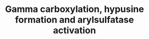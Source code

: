---
annotations:
- type: Pathway Ontology
  value: peptide and protein metabolic pathway
authors:
- ReactomeTeam
- Khanspers
- Anwesha
- Mkutmon
description: After translation, many newly formed proteins undergo further covalent
  modifications that alter their functional properties and that are essentially irreversible
  under physiological conditions in the body. These modifications include the vitamin
  K-dependent attachment of carboxyl groups to glutamate residues and the conversion
  of a lysine residue in eIF5A to hypusine, and the conversion of a histidine residue
  in EEF to diphthamide.  View original pathway at [http://www.reactome.org/PathwayBrowser/#DIAGRAM=163841
  Reactome].
last-edited: 2021-01-25
organisms:
- Homo sapiens
redirect_from:
- /index.php/Pathway:WP2762
- /instance/WP2762
schema-jsonld:
- '@context': https://schema.org/
  '@id': https://wikipathways.github.io/pathways/WP2762.html
  '@type': Dataset
  creator:
    '@type': Organization
    name: WikiPathways
  description: After translation, many newly formed proteins undergo further covalent
    modifications that alter their functional properties and that are essentially
    irreversible under physiological conditions in the body. These modifications include
    the vitamin K-dependent attachment of carboxyl groups to glutamate residues and
    the conversion of a lysine residue in eIF5A to hypusine, and the conversion of
    a histidine residue in EEF to diphthamide.  View original pathway at [http://www.reactome.org/PathwayBrowser/#DIAGRAM=163841
    Reactome].
  keywords:
  - S-FARN-Cys
  - ketoamines
  - TPST1,2
  - AdoMet
  - S-FARN-CME
  - 'OxA-ARSK '
  - 'EIF5A2 '
  - Dhp-K50-EIF5A
  - 'DPH3 '
  - 'Dhp-K50-EIF5A2 '
  - nascent EEF2
  - pro-factor X
  - '3D-PROC(33-197) '
  - '11xCbxE-3D-F10(32-179) '
  - 3-phosphate
  - 'ARSF '
  - 'PsiAm3P '
  - uncarboxylated
  - 3OHD110-F9(29-461)
  - 'ARSA(448-507) '
  - DNAJC24
  - protein C
  - 11xCbxE-GAS6(31-691)
  - Metabolism of
  - FURIN
  - NH4+
  - 'PsiAm '
  - 3xCbxE-BGLAP(52-100)
  - 1,3-diaminopropane
  - propeptide
  - 'OxA-ARSJ '
  - EIF5A
  - pro-factor VII
  - SUMF1
  - DPH6
  - 'EIF5A '
  - 'Dhp-K50-EIF5A '
  - AMP
  - 'OxA-ARSH '
  - 12xCbxE-3D-F9(29-461)
  - Hyp-K50-EIF5A
  - AdoHcy
  - PsiAm3P, RibAm3P
  - '8xCbxE-3D-PROC(33-197) '
  - PROC(33-42)
  - 'ARSE '
  - GGCX
  - 10xCbxE-F2(44-622)
  - 'ARSJ '
  - 'SUMF1 '
  - F7(21-466)
  - 'OxA-ARSI '
  - 11xCbxE-PROS1(25-676)
  - F2(25-622)
  - 'DOHH '
  - 'OxA-ARSA(19-444) '
  - 'SUMF2 '
  - factor X
  - H2S
  - prothrombin (factor
  - SUMF1:SUMF2
  - 'STS '
  - DHPS tetramer
  - DPH1:DPH2:DPH3
  - 'DPH1 '
  - '8xCbxE-3D-PROC(43-197) '
  - 'ARSA(19-444) '
  - NADH
  - BGLAP(24-51)
  - factor IX propeptide
  - 3xCbxE-BGLAP(24-100)
  - ketosamines
  - OSulf-6Y-FVIII
  - pro-protein C
  - H+
  - 'ARSD '
  - Uptake and function
  - 'ARSH '
  - PROZ(24-400)
  - PAPS
  - GAS6(31-691)
  - 'OxA-ARSB '
  - of diphtheria toxin
  - 'Zn2+ '
  - Me-diphthine EEF2
  - 11xCbxE-GAS6(39-691)
  - 'Hyp-K50-EIF5A '
  - 12xCbxE-3D-F9(47-461)
  - CO2
  - PsiAm, RibAm
  - SPM
  - 'DHPS '
  - Factor VIII
  - ICMT:Zn2+
  - PAP
  - '3D-F10(32-179) '
  - pro-factor X,
  - FN3KRP
  - 'Ca2+ '
  - factor VII
  - ADP
  - 11xCbxE-PROS1
  - 'DPH2 '
  - 'RibAm '
  - 'FruAm3P '
  - DPH5
  - 10xCbxE-F7(21-466)
  - MTAD
  - H2O
  - 'ARSB '
  - MK4 epoxide
  - 'Fe2+ '
  - FN3K
  - 'RibAm3P '
  - II) propeptide
  - BGLAP(24-100)
  - factor X light chain
  - 13xCbxE-PROZ(24-400)
  - 'TPST1 '
  - precursor
  - PROZ(24-40)
  - ARS
  - SUMF2
  - 'TPST2 '
  - GAS6(31-38)
  - 13xCbxE-PROZ
  - 'FruAm '
  - ATP
  - pro-protein C,
  - MK4
  - NAD+
  - vitamin K
  - 'OxA-ARSE '
  - O2
  - active ARS
  - 10xCbxE-F2(25-622)
  - DPH7
  - DOHH:Fe++
  - 'Hyp-K50-EIF5A2 '
  - 'ARSG '
  - PPi
  - 'PROC(200-461) '
  - 'OxA-STS '
  - 'ICMT '
  - 'OxA-ARSD '
  - 'OxA-ARSF '
  - 'factor X heavy chain '
  - EEF2
  - aminocarboxypropyl
  - '11xCbxE-3D-F10(41-179) '
  - 'ARSK '
  - 'ARSI '
  - PROS1(25-676)
  - PROS1(25-41)
  - 'OxA-ARSG '
  - diphthine EEF2
  license: CC0
  name: Gamma carboxylation, hypusine formation and arylsulfatase activation
seo: CreativeWork
title: Gamma carboxylation, hypusine formation and arylsulfatase activation
wpid: WP2762
---
